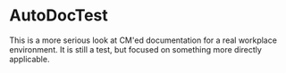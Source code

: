 # AutoDocTest
This is a more serious look at CM'ed documentation for a real workplace environment.  It is still a test, but focused on something more directly applicable.
